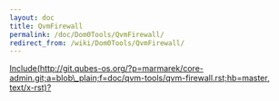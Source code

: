 ```yaml
---
layout: doc
title: QvmFirewall
permalink: /doc/Dom0Tools/QvmFirewall/
redirect_from: /wiki/Dom0Tools/QvmFirewall/
---
```


[Include(http://git.qubes-os.org/?p=marmarek/core-admin.git;a=blob\_plain;f=doc/qvm-tools/qvm-firewall.rst;hb=master, text/x-rst)?](/wiki/Dom0Tools/Include(http%3A/git.qubes-os.org?p=marmarek/core-admin.git;a=blob_plain;f=doc/qvm-tools/qvm-firewall.rst;hb=master,%20text/x-rst))
